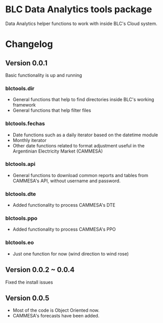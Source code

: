 # BLC Data Analytics tools package

Data Analytics helper functions to work with inside BLC's Cloud system.

# Changelog
## Version 0.0.1
 Basic functionality is up and running
### blctools.dir
* General functions that help to find directories inside BLC's working framework
* General functions that help filter files

### blctools.fechas 
* Date functions such as a daily iterator based on the datetime module
* Monthly iterator
* Other date functions related to format adjustment useful in the Argentinian Electricity Market (CAMMESA)

### blctools.api 
* General functions to download common reports and tables from CAMMESA's API, without username and password.

### blctools.dte 
* Added functionality to process CAMMESA's DTE

### blctools.ppo 
* Added functionality to process CAMMESA's PPO

### blctools.eo 
* Just one function for now (wind direction to wind rose)

## Version 0.0.2 ~ 0.0.4
Fixed the install issues

## Version 0.0.5
* Most of the code is Object Oriented now.
* CAMMESA's forecasts have been added.